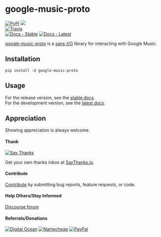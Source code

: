 # google-music-proto

[![PyPI](https://img.shields.io/pypi/v/google-music-proto.svg?label=PyPI)](https://pypi.org/project/google-music-proto/)
![](https://img.shields.io/badge/Python-3.6%2B-blue.svg)  
[![Travis](https://img.shields.io/travis/thebigmunch/google-music-proto.svg?label=Travis)](https://travis-ci.org/thebigmunch/google-music-proto)  
[![Docs - Stable](https://img.shields.io/readthedocs/google-music-proto/stable.svg?label=Docs%20%28Stable%29)](https://google-music-proto.readthedocs.io/en/stable/)
[![Docs - Latest](https://img.shields.io/readthedocs/google-music-proto/latest.svg?label=Docs%20%28Latest%29)](https://google-music-proto.readthedocs.io/en/latest/)

[google-music-proto](https://github.com/thebigmunch/google-music-proto) is a [sans-I/O](https://sans-io.readthedocs.io/)
library for interacting with Google Music.


## Installation

``pip install -U google-music-proto``


## Usage

For the release version, see the [stable docs](https://google-music-proto.readthedocs.io/en/stable/).  
For the development version, see the [latest docs](https://google-music-proto.readthedocs.io/en/latest/).


## Appreciation

Showing appreciation is always welcome.

#### Thank

[![Say Thanks](https://img.shields.io/badge/thank-thebigmunch-blue.svg?style=flat-square)](https://saythanks.io/to/thebigmunch)

Get your own thanks inbox at [SayThanks.io](https://saythanks.io/).

#### Contribute

[Contribute](https://github.com/thebigmunch/google-music-proto/blob/master/.github/CONTRIBUTING.md) by submitting bug reports, feature requests, or code.

#### Help Others/Stay Informed

[Discourse forum](https://forum.thebigmunch.me/)

#### Referrals/Donations

[![Digital Ocean](https://img.shields.io/badge/Digital_Ocean-referral-orange.svg?style=flat-square)](https://bit.ly/DigitalOcean-tbm-referral) [![Namecheap](https://img.shields.io/badge/Namecheap-referral-orange.svg?style=flat-square)](http://bit.ly/Namecheap-tbm-referral) [![PayPal](https://img.shields.io/badge/PayPal-donate-brightgreen.svg?style=flat-square)](https://bit.ly/PayPal-thebigmunch)
